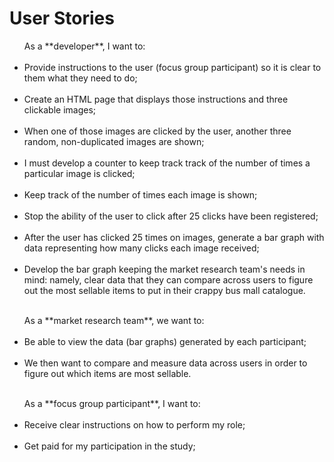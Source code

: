 # User Stories

<ul>As a **developer**, I want to: <br />
<br /><li>Provide instructions to the user (focus group participant) so it is clear to them what they need to do;</li><br />
<li>Create an HTML page that displays those instructions and three clickable images;</li><br />
<li>When one of those images are clicked by the user, another three random, non-duplicated images are shown;</li><br />
<li> I must develop a counter to keep track track of the number of times a particular image is clicked;</li><br />
<li>Keep track of the number of times each image is shown;</li><br />
<li>Stop the ability of the user to click after 25 clicks have been registered;</li><br />
<li>After the user has clicked 25 times on images, generate a bar graph with data representing how many clicks each image received;</li><br />
<li>Develop the bar graph keeping the market research team's needs in mind: namely, clear data that they can compare across users to figure out the most sellable items to put in their crappy bus mall catalogue.</li><br />
</ul>

<ul>As a **market research team**, we want to:<br />
 <br /><li>Be able to view the data (bar graphs) generated by each participant;</li><br />
 <li>We then want to compare and measure data across users in order to figure out which items are most sellable.</li><br />
</ul>

<ul>As a **focus group participant**, I want to:<br />
<br /><li>Receive clear instructions on how to perform my role;</li><br />
<li>Get paid for my participation in the study;</li>
</ul>
